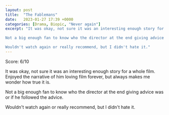 ```yaml
---
layout: post
title:  "The Fablemans"
date:   2023-01-27 17:39 +0000
categories: [Drama, Biopic, "Never again"]
excerpt: "It was okay, not sure it was an interesting enough story for a whole film. Enjoyed the narrative of him loving film forever, but always makes me wonder how true it is.

Not a big enough fan to know who the director at the end giving advice was or if he followed the advice.

Wouldn't watch again or really recommend, but I didn't hate it."
---
```

Score: 6/10 

It was okay, not sure it was an interesting enough story for a whole film. Enjoyed the narrative of him loving film forever, but always makes me wonder how true it is.

Not a big enough fan to know who the director at the end giving advice was or if he followed the advice.

Wouldn't watch again or really recommend, but I didn't hate it.